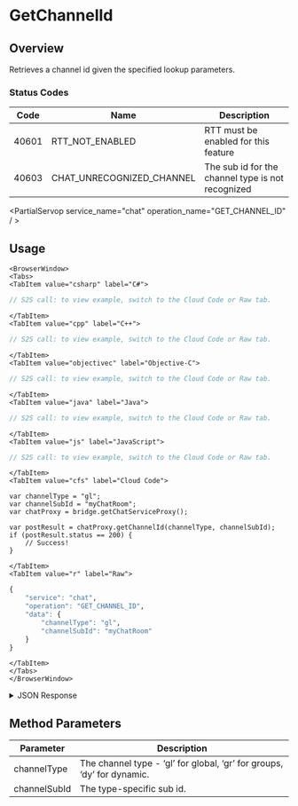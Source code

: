 # GetChannelId
## Overview
Retrieves a channel id given the specified lookup parameters.

### Status Codes
Code | Name | Description
---- | ---- | -----------
40601 | RTT_NOT_ENABLED | RTT must be enabled for this feature
40603 | CHAT_UNRECOGNIZED_CHANNEL | The sub id for the channel type is not recognized

<PartialServop service_name="chat" operation_name="GET_CHANNEL_ID" / >

## Usage

```mdx-code-block
<BrowserWindow>
<Tabs>
<TabItem value="csharp" label="C#">
```

```csharp
// S2S call: to view example, switch to the Cloud Code or Raw tab.
```

```mdx-code-block
</TabItem>
<TabItem value="cpp" label="C++">
```

```cpp
// S2S call: to view example, switch to the Cloud Code or Raw tab.
```

```mdx-code-block
</TabItem>
<TabItem value="objectivec" label="Objective-C">
```

```objectivec
// S2S call: to view example, switch to the Cloud Code or Raw tab.
```

```mdx-code-block
</TabItem>
<TabItem value="java" label="Java">
```

```java
// S2S call: to view example, switch to the Cloud Code or Raw tab.
```

```mdx-code-block
</TabItem>
<TabItem value="js" label="JavaScript">
```

```javascript
// S2S call: to view example, switch to the Cloud Code or Raw tab.
```

```mdx-code-block
</TabItem>
<TabItem value="cfs" label="Cloud Code">
```

```cfscript
var channelType = "gl";
var channelSubId = "myChatRoom";
var chatProxy = bridge.getChatServiceProxy();

var postResult = chatProxy.getChannelId(channelType, channelSubId);
if (postResult.status == 200) {
    // Success!
}
```

```mdx-code-block
</TabItem>
<TabItem value="r" label="Raw">
```

```r
{
	"service": "chat",
	"operation": "GET_CHANNEL_ID",
	"data": {
		"channelType": "gl",
		"channelSubId": "myChatRoom"
	}
}
```

```mdx-code-block
</TabItem>
</Tabs>
</BrowserWindow>
```

<details>
<summary>JSON Response</summary>

```json
{
    "status": 200,
    "data": {
        "channelId": "55555:gl:<%= data.branding.productName %>Dev"
    }
}
```
</details>

## Method Parameters
Parameter | Description
--------- | -----------
channelType | The channel type - ‘gl’ for global, ‘gr’ for groups, ‘dy’ for dynamic. 
channelSubId | The type-specific sub id. 


